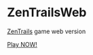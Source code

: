 # ZenTrailsWeb
[ZenTrails](https://store.steampowered.com/app/1418570/Zen_Trails/) game web version

[Play NOW!](https://161250197.github.io/ZenTrailsWeb/)
